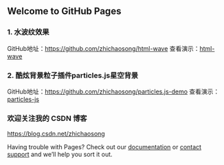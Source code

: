 ## Welcome to GitHub Pages

### 1. 水波纹效果
GitHub地址：https://github.com/zhichaosong/html-wave
查看演示：<a href="html-wave">html-wave</a>

### 2. 酷炫背景粒子插件particles.js星空背景
GitHub地址：https://github.com/zhichaosong/particles.js-demo
查看演示：<a href="particles-js">particles-js</a>


### 欢迎关注我的 CSDN 博客
https://blog.csdn.net/zhichaosong

Having trouble with Pages? Check out our [documentation](https://help.github.com/categories/github-pages-basics/) or [contact support](https://github.com/contact) and we’ll help you sort it out.
